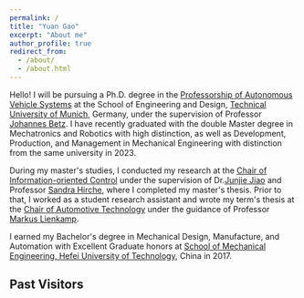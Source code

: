 ```yaml
---
permalink: /
title: "Yuan Gao"
excerpt: "About me"
author_profile: true
redirect_from: 
  - /about/
  - /about.html
---
```

Hello!  I will be pursuing a Ph.D. degree in the  [Professorship of Autonomous Vehicle Systems](https://www.mos.ed.tum.de/en/avs/home/) at the School of Engineering and Design, [Technical University of Munich](https://www.tum.de/en/), Germany, under the supervision of Professor [Johannes Betz](https://www.professoren.tum.de/en/betz-johannes). I have recently graduated with the double Master degree in Mechatronics and Robotics with high distinction, as well as Development, Production, and Management in Mechanical Engineering with distinction from the same university in 2023.

During my master's studies, I conducted my research at the [Chair of Information-oriented Control](https://www.ce.cit.tum.de/en/itr/home/) under the supervision of Dr.[Junjie Jiao](https://junjiejiao.github.io/) and Professor [Sandra Hirche](https://www.professoren.tum.de/en/hirche-sandra), where I completed my master's thesis. Prior to that, I worked as a student research assistant and wrote my term's thesis at the [Chair of Automotive Technology](https://www.mos.ed.tum.de/en/ftm/home/) under the guidance of Professor [Markus Lienkamp](https://www.professoren.tum.de/en/lienkamp-markus).

I earned my Bachelor's degree in Mechanical Design, Manufacture, and Automation with Excellent Graduate honors at [School of Mechanical Engineering, Hefei University of Technology](https://jxxysme.hfut.edu.cn/), China in 2017.

## Past Visitors
<div style="display:inline-block;width:600px;"><script type="text/javascript" src="//rf.revolvermaps.com/0/0/8.js?i=5xe7jmvjhvf&amp;m=2&amp;c=ff0000&amp;cr1=ffffff&amp;f=arial&amp;l=33&amp;s=341&amp;bv=65&amp;z=11&amp;lx=140&amp;ly=320" async="async"></script></div>
